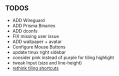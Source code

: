 ## TODOS
- ADD Wireguard
- ADD Prisma Binaries
- ADD dconfs
- FIX missing user issue
- ADD wallpaper + avatar
- Configure Mouse Buttons
- update tmux right sidebar
- consider pink instead of purple for tiling highlight
- tweak Input (size and line-height)
- [rethink tiling shortcuts](https://github.com/pop-os/shell/blob/master_focal/scripts/configure.sh) 
